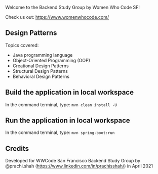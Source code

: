 Welcome to the Backend Study Group by Women Who Code SF!

Check us out: https://www.womenwhocode.com/

## Design Patterns

Topics covered:

- Java programming language
- Object-Oriented Programming (OOP)
- Creational Design Patterns
- Structural Design Patterns
- Behavioral Design Patterns

## Build the application in local workspace

In the command terminal, type: ```mvn clean install -U```

## Run the application in local workspace

In the command terminal, type: ```mvn spring-boot:run```

## Credits

Developed for WWCode San Francisco Backend Study Group by
@prachi.shah (https://www.linkedin.com/in/prachisshah/) in April 2021